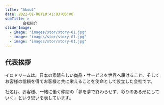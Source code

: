 ```yaml
---
title: "About"
date: 2022-01-08T10:41:03+06:00
subTitle: >
        会社紹介
sliderImage:
  - image: "images/stor/story-01.jpg"
  - image: "images/stor/story-01.jpg"
  - image: "images/stor/story-01.jpg"
---
```

## 代表挨拶

イロドリームは、日本の素晴らしい商品・サービスを世界へ届けること、そしてお客様の信頼を得てお客様と共に栄えることを使命として設立した会社です。

社名は、お客様、一緒に働く仲間の「夢を夢で終わらせず、彩りのある形にしていく」という思いを表しています。
